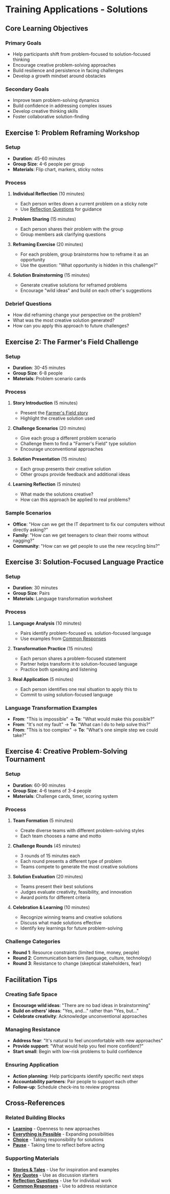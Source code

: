 # Training Applications - Solutions

## Core Learning Objectives

### Primary Goals
- Help participants shift from problem-focused to solution-focused thinking
- Encourage creative problem-solving approaches
- Build resilience and persistence in facing challenges
- Develop a growth mindset around obstacles

### Secondary Goals
- Improve team problem-solving dynamics
- Build confidence in addressing complex issues
- Develop creative thinking skills
- Foster collaborative solution-finding

## Exercise 1: Problem Reframing Workshop

### Setup
- **Duration**: 45-60 minutes
- **Group Size**: 4-6 people per group
- **Materials**: Flip chart, markers, sticky notes

### Process
1. **Individual Reflection** (10 minutes)
   - Each person writes down a current problem on a sticky note
   - Use [Reflection Questions](reflection-questions.md) for guidance

2. **Problem Sharing** (15 minutes)
   - Each person shares their problem with the group
   - Group members ask clarifying questions

3. **Reframing Exercise** (20 minutes)
   - For each problem, group brainstorms how to reframe it as an opportunity
   - Use the question: "What opportunity is hidden in this challenge?"

4. **Solution Brainstorming** (15 minutes)
   - Generate creative solutions for reframed problems
   - Encourage "wild ideas" and build on each other's suggestions

### Debrief Questions
- How did reframing change your perspective on the problem?
- What was the most creative solution generated?
- How can you apply this approach to future challenges?

## Exercise 2: The Farmer's Field Challenge

### Setup
- **Duration**: 30-45 minutes
- **Group Size**: 6-8 people
- **Materials**: Problem scenario cards

### Process
1. **Story Introduction** (5 minutes)
   - Present the [Farmer's Field story](stories-tales.md)
   - Highlight the creative solution used

2. **Challenge Scenarios** (20 minutes)
   - Give each group a different problem scenario
   - Challenge them to find a "Farmer's Field" type solution
   - Encourage unconventional approaches

3. **Solution Presentation** (15 minutes)
   - Each group presents their creative solution
   - Other groups provide feedback and additional ideas

4. **Learning Reflection** (5 minutes)
   - What made the solutions creative?
   - How can this approach be applied to real problems?

### Sample Scenarios
- **Office**: "How can we get the IT department to fix our computers without directly asking?"
- **Family**: "How can we get teenagers to clean their rooms without nagging?"
- **Community**: "How can we get people to use the new recycling bins?"

## Exercise 3: Solution-Focused Language Practice

### Setup
- **Duration**: 30 minutes
- **Group Size**: Pairs
- **Materials**: Language transformation worksheet

### Process
1. **Language Analysis** (10 minutes)
   - Pairs identify problem-focused vs. solution-focused language
   - Use examples from [Common Responses](common-responses.md)

2. **Transformation Practice** (15 minutes)
   - Each person shares a problem-focused statement
   - Partner helps transform it to solution-focused language
   - Practice both speaking and listening

3. **Real Application** (5 minutes)
   - Each person identifies one real situation to apply this to
   - Commit to using solution-focused language

### Language Transformation Examples
- **From**: "This is impossible" → **To**: "What would make this possible?"
- **From**: "It's not my fault" → **To**: "What can I do to help solve this?"
- **From**: "This is too complex" → **To**: "What's one simple step we could take?"

## Exercise 4: Creative Problem-Solving Tournament

### Setup
- **Duration**: 60-90 minutes
- **Group Size**: 4-6 teams of 3-4 people
- **Materials**: Challenge cards, timer, scoring system

### Process
1. **Team Formation** (5 minutes)
   - Create diverse teams with different problem-solving styles
   - Each team chooses a name and motto

2. **Challenge Rounds** (45 minutes)
   - 3 rounds of 15 minutes each
   - Each round presents a different type of problem
   - Teams compete to generate the most creative solutions

3. **Solution Evaluation** (20 minutes)
   - Teams present their best solutions
   - Judges evaluate creativity, feasibility, and innovation
   - Award points for different criteria

4. **Celebration & Learning** (10 minutes)
   - Recognize winning teams and creative solutions
   - Discuss what made solutions effective
   - Identify key learnings for future problem-solving

### Challenge Categories
- **Round 1**: Resource constraints (limited time, money, people)
- **Round 2**: Communication barriers (language, culture, technology)
- **Round 3**: Resistance to change (skeptical stakeholders, fear)

## Facilitation Tips

### Creating Safe Space
- **Encourage wild ideas**: "There are no bad ideas in brainstorming"
- **Build on others' ideas**: "Yes, and..." rather than "Yes, but..."
- **Celebrate creativity**: Acknowledge unconventional approaches

### Managing Resistance
- **Address fear**: "It's natural to feel uncomfortable with new approaches"
- **Provide support**: "What would help you feel more confident?"
- **Start small**: Begin with low-risk problems to build confidence

### Ensuring Application
- **Action planning**: Help participants identify specific next steps
- **Accountability partners**: Pair people to support each other
- **Follow-up**: Schedule check-ins to review progress

## Cross-References

### Related Building Blocks
- **[Learning](../learning/README.md)** - Openness to new approaches
- **[Everything is Possible](../everything-is-possible/README.md)** - Expanding possibilities
- **[Choice](../choice/README.md)** - Taking responsibility for solutions
- **[Pause](../pause/README.md)** - Taking time to reflect before acting

### Supporting Materials
- **[Stories & Tales](stories-tales.md)** - Use for inspiration and examples
- **[Key Quotes](key-quotes.md)** - Use as discussion starters
- **[Reflection Questions](reflection-questions.md)** - Use for individual work
- **[Common Responses](common-responses.md)** - Use to address resistance
